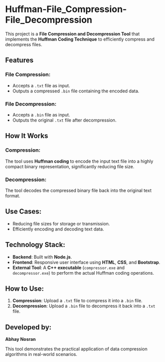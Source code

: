 # Huffman-File_Compression-File_Decompression

This project is a **File Compression and Decompression Tool** that implements the **Huffman Coding Technique** to efficiently compress and decompress files.

## Features

### File Compression:
- Accepts a `.txt` file as input.
- Outputs a compressed `.bin` file containing the encoded data.

### File Decompression:
- Accepts a `.bin` file as input.
- Outputs the original `.txt` file after decompression.

## How It Works

### Compression:
The tool uses **Huffman coding** to encode the input text file into a highly compact binary representation, significantly reducing file size.

### Decompression:
The tool decodes the compressed binary file back into the original text format.

## Use Cases:
- Reducing file sizes for storage or transmission.
- Efficiently encoding and decoding text data.

## Technology Stack:

- **Backend**: Built with **Node.js**.
- **Frontend**: Responsive user interface using **HTML**, **CSS**, and **Bootstrap**.
- **External Tool**: A **C++ executable** (`compressor.exe` and `decompressor.exe`) to perform the actual Huffman coding operations.

## How to Use:
1. **Compression**: Upload a `.txt` file to compress it into a `.bin` file.
2. **Decompression**: Upload a `.bin` file to decompress it back into a `.txt` file.

## Developed by:
**Abhay Nosran**

This tool demonstrates the practical application of data compression algorithms in real-world scenarios.
